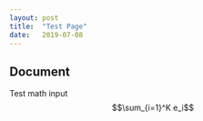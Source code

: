 ```yaml
---
layout: post
title:  "Test Page"
date:   2019-07-08
---
```


## Document

Test math input $$\sum_{i=1}^K e_i$$